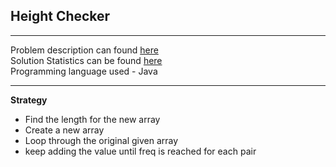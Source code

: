 **Height Checker**
---
****
Problem description can found [here](https://leetcode.com/problems/decompress-run-length-encoded-list/) <br />
Solution Statistics can be found [here](https://leetcode.com/problems/decompress-run-length-encoded-list/submissions/) <br />
Programming language used - Java <br />

---

**Strategy**
* Find the length for the new array
* Create a new array
* Loop through the original given array
* keep adding the value until freq is reached for each pair
